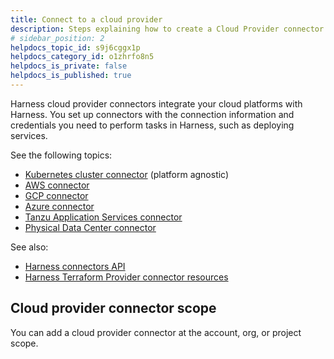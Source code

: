 ```yaml
---
title: Connect to a cloud provider
description: Steps explaining how to create a Cloud Provider connector.
# sidebar_position: 2
helpdocs_topic_id: s9j6cggx1p
helpdocs_category_id: o1zhrfo8n5
helpdocs_is_private: false
helpdocs_is_published: true
---
```


Harness cloud provider connectors integrate your cloud platforms with Harness. You set up connectors with the connection information and credentials you need to perform tasks in Harness, such as deploying services.

See the following topics:

- [Kubernetes cluster connector](add-a-kubernetes-cluster-connector.md) (platform agnostic)
- [AWS connector](add-aws-connector.md)
- [GCP connector](connect-to-google-cloud-platform-gcp.md)
- [Azure connector](add-a-microsoft-azure-connector.md)
- [Tanzu Application Services connector](add-tas-connector.md)
- [Physical Data Center connector](pdc-connector.md)

See also:
- [Harness connectors API](https://apidocs.harness.io/tag/Connectors)
- [Harness Terraform Provider connector resources](https://registry.terraform.io/providers/harness/harness/latest/docs)

## Cloud provider connector scope

You can add a cloud provider connector at the account, org, or project scope.

